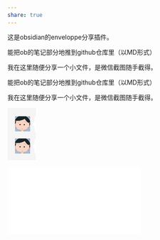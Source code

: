 ```yaml
---  
share: true  
---  
```

这是obsidian的enveloppe分享插件。  
  
能把ob的笔记部分地推到github仓库里（以MD形式）  
  
我在这里随便分享一个小文件，是微信截图随手截得。  
  
能把ob的笔记部分地推到github仓库里（以MD形式）  
  
我在这里随便分享一个小文件，是微信截图随手截得。  
  
![xxx](./xxx.png)  
  
![给张宝莹Jul (33)](./%E7%BB%99%E5%BC%A0%E5%AE%9D%E8%8E%B9Jul%20(33).pdf)